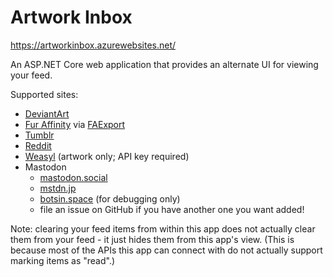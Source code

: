 Artwork Inbox
=============

https://artworkinbox.azurewebsites.net/

An ASP.NET Core web application that provides an alternate UI for viewing your feed.

Supported sites:

* [DeviantArt](https://www.deviantart.com/)
* [Fur Affinity](https://www.furaffinity.net/) via [FAExport](faexport.spangle.org.uk)
* [Tumblr](https://www.tumblr.com)
* [Reddit](https://www.reddit.com/new/)
* [Weasyl](https://www.weasyl.com) (artwork only; API key required)
* Mastodon
    * [mastodon.social](https://mastodon.social/)
    * [mstdn.jp](https://mstdn.jp/)
    * [botsin.space](https://botsin.space/) (for debugging only)
    * file an issue on GitHub if you have another one you want added!

Note: clearing your feed items from within this app does not actually clear
them from your feed - it just hides them from this app's view. (This is
because most of the APIs this app can connect with do not actually support
marking items as "read".)

